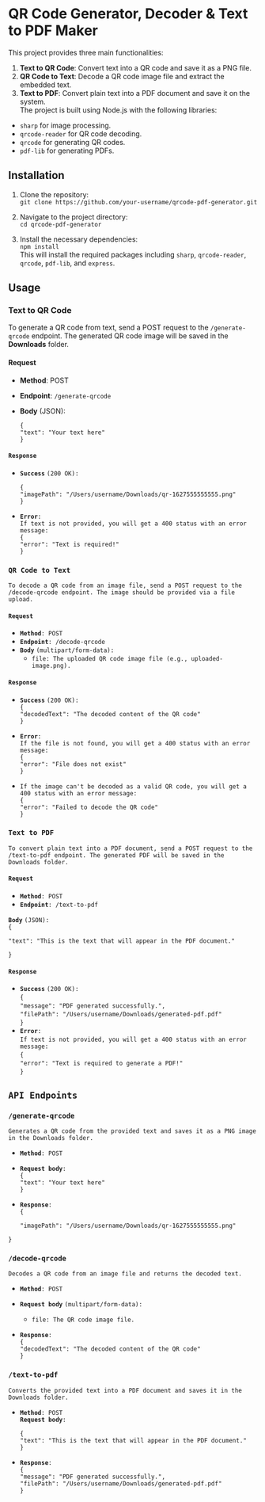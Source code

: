 # **QR Code Generator, Decoder & Text to PDF Maker**

This project provides three main functionalities:

1. **Text to QR Code**: Convert text into a QR code and save it as a PNG file.  
2. **QR Code to Text**: Decode a QR code image file and extract the embedded text.  
3. **Text to PDF**: Convert plain text into a PDF document and save it on the system.  
   The project is built using Node.js with the following libraries:  
* `sharp` for image processing.  
* `qrcode-reader` for QR code decoding.  
* `qrcode` for generating QR codes.  
* `pdf-lib` for generating PDFs.

## **Installation**

1. Clone the repository:  
   `git clone https://github.com/your-username/qrcode-pdf-generator.git`

   

2. Navigate to the project directory:  
   `cd qrcode-pdf-generator`

   

3. Install the necessary dependencies:  
   `npm install`  
   This will install the required packages including `sharp`, `qrcode-reader`, `qrcode`, `pdf-lib`, and `express`.

## **Usage**

### **Text to QR Code**

To generate a QR code from text, send a POST request to the `/generate-qrcode` endpoint. The generated QR code image will be saved in the **Downloads** folder.

#### **Request**

* **Method**: POST  
* **Endpoint**: `/generate-qrcode`  
* **Body** (JSON):  
    
  `{`  
    `"text": "Your text here"`  
  `}`


####  **`Response`**

* **`Success`** `(200 OK):`  
    
  `{`  
    `"imagePath": "/Users/username/Downloads/qr-1627555555555.png"`  
  `}`  
    
* **`Error`**`:`  
  `If text is not provided, you will get a 400 status with an error message:`  
  `{`  
    `"error": "Text is required!"`  
  `}`

### **`QR Code to Text`**

`To decode a QR code from an image file, send a POST request to the /decode-qrcode endpoint. The image should be provided via a file upload.`

#### **`Request`**

* **`Method`**`: POST`  
* **`Endpoint`**`: /decode-qrcode`  
* **`Body`** `(multipart/form-data):`  
  * `file: The uploaded QR code image file (e.g., uploaded-image.png).`

#### **`Response`**

* **`Success`** `(200 OK):`  
  `{`   
  `"decodedText": "The decoded content of the QR code"`   
  `}`  
* **`Error`**`:`  
  `If the file is not found, you will get a 400 status with an error message:`  
  `{`  
    `"error": "File does not exist"`  
  `}`

* `If the image can't be decoded as a valid QR code, you will get a 400 status with an error message:`  
  `{`  
    `"error": "Failed to decode the QR code"`  
  `}`

### **`Text to PDF`**

`To convert plain text into a PDF document, send a POST request to the /text-to-pdf endpoint. The generated PDF will be saved in the Downloads folder.`

#### **`Request`**

* **`Method`**`: POST`  
* **`Endpoint`**`: /text-to-pdf`

**`Body`** `(JSON):`  
	`{`

  `"text": "This is the text that will appear in the PDF document."`

`}`

#### **`Response`**

* **`Success`** `(200 OK):`  
  `{`  
    `"message": "PDF generated successfully.",`  
    `"filePath": "/Users/username/Downloads/generated-pdf.pdf"`  
  `}`  
* **`Error`**`:`  
  `If text is not provided, you will get a 400 status with an error message:`  
  `{`  
    `"error": "Text is required to generate a PDF!"`  
  `}`


## **`API Endpoints`**

### **`/generate-qrcode`**

`Generates a QR code from the provided text and saves it as a PNG image in the Downloads folder.`

* **`Method`**`: POST`  
* **`Request body`**`:`  
  `{`  
    `"text": "Your text here"`  
  `}`  
* **`Response`**`:`  
  `{`

  	`"imagePath": "/Users/username/Downloads/qr-1627555555555.png"`

`}`

### **`/decode-qrcode`**

`Decodes a QR code from an image file and returns the decoded text.`

* **`Method`**`: POST`  
* **`Request body`** `(multipart/form-data):`  
  * `file: The QR code image file.`

    	  
* **`Response`**`:`  
  `{`  
    `"decodedText": "The decoded content of the QR code"`  
  `}`


### **`/text-to-pdf`**

`Converts the provided text into a PDF document and saves it in the Downloads folder.`

* **`Method`**`: POST`  
  **`Request body`**`:`

  `{`  
    `"text": "This is the text that will appear in the PDF document."`  
  `}`  
* **`Response`**`:`  
  `{`  
    `"message": "PDF generated successfully.",`  
    `"filePath": "/Users/username/Downloads/generated-pdf.pdf"`  
  `}`  
  


  

